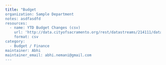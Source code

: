 ```yaml
---
title: "Budget
organization: Sample Department
notes: asdfasdfd
resources:
  - name: YTD Budget Changes (csv)
    url: 'http://data.cityofsacramento.org/rest/datastreams/214111/data.csv'
    format: csv
category:
  - Budget / Finance
maintainer: Abhi
maintainer_email: abhi.nemani@gmail.com
---
```

